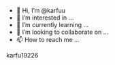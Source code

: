 - 👋 Hi, I’m @karfuu
- 👀 I’m interested in ...
- 🌱 I’m currently learning ...
- 💞️ I’m looking to collaborate on ...
- 📫 How to reach me ...

<!---
karfuu/karfuu is a ✨ special ✨ repository because its `README.md` (this file) appears on your GitHub profile.
You can click the Preview link to take a look at your changes.
--->karfu19226
